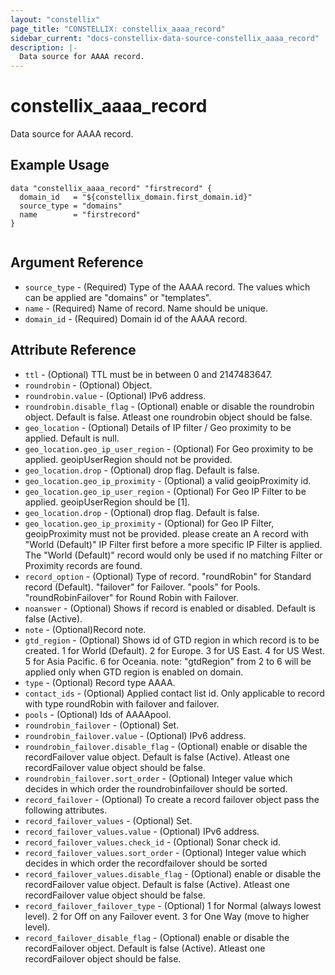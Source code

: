 ```yaml
---
layout: "constellix"
page_title: "CONSTELLIX: constellix_aaaa_record"
sidebar_current: "docs-constellix-data-source-constellix_aaaa_record"
description: |-
  Data source for AAAA record.
---
```


# constellix_aaaa_record
Data source for AAAA record.

## Example Usage ##

```hcl
data "constellix_aaaa_record" "firstrecord" {
  domain_id   = "${constellix_domain.first_domain.id}"
  source_type = "domains"
  name        = "firstrecord"
}


```

## Argument Reference
* `source_type` - (Required) Type of the AAAA record. The values which can be applied are "domains" or "templates".
* `name` - (Required) Name of record. Name should be unique.
* `domain_id` - (Required) Domain id of the AAAA record.

## Attribute Reference ##
* `ttl` - (Optional) TTL must be in between 0 and 2147483647.
* `roundrobin` - (Optional) Object.
* `roundrobin.value` - (Optional) IPv6 address.
* `roundrobin.disable_flag` - (Optional) enable or disable the roundrobin object. Default is false. Atleast one roundrobin object should be false.
* `geo_location` - (Optional) Details of IP filter / Geo proximity to be applied. Default is null.
* `geo_location.geo_ip_user_region` - (Optional) For Geo proximity to be applied. geoipUserRegion should not be provided.
* `geo_location.drop` - (Optional) drop flag. Default is false.
* `geo_location.geo_ip_proximity` - (Optional) a valid geoipProximity id.
* `geo_location.geo_ip_user_region` - (Optional) For Geo IP Filter to be applied. geoipUserRegion should be [1].
* `geo_location.drop` - (Optional) drop flag. Default is false.
* `geo_location.geo_ip_proximity` - (Optional) for Geo IP Filter, geoipProximity must not be provided. please create an A record with "World (Default)" IP Filter first before a more specific IP Filter is applied. The "World (Default)" record would only be used if no matching Filter or Proximity records are found.
* `record_option` - (Optional) Type of record. "roundRobin" for Standard record (Default). "failover" for Failover. "pools" for Pools. "roundRobinFailover" for Round Robin with Failover.
* `noanswer` - (Optional) Shows if record is enabled or disabled. Default is false (Active).
* `note` - (Optional)Record note.
* `gtd_region` - (Optional) Shows id of GTD region in which record is to be created. 1 for World (Default). 2 for Europe. 3 for US East. 4 for US West. 5 for Asia Pacific. 6 for Oceania. note: "gtdRegion" from 2 to 6 will be applied only when GTD region is enabled on domain.
* `type` - (Optional) Record type AAAA.
* `contact_ids` - (Optional) Applied contact list id. Only applicable to record with type roundRobin with failover and failover.
* `pools` - (Optional) Ids of AAAApool.
* `roundrobin_failover` - (Optional) Set.
* `roundrobin_failover.value` - (Optional) IPv6 address.
* `roundrobin_failover.disable_flag` - (Optional) enable or disable the recordFailover value object. Default is false (Active). Atleast one recordFailover value object should be false.
* `roundrobin_failover.sort_order` - (Optional) Integer value which decides in which order the roundrobinfailover should be sorted.
* `record_failover` - (Optional) To create a record failover object pass the following attributes.
* `record_failover_values` - (Optional) Set. 
* `record_failover_values.value` - (Optional) IPv6 address.
* `record_failover_values.check_id` - (Optional) Sonar check id.
* `record_failover_values.sort_order` - (Optional) Integer value which decides in which order the recordfailover should be sorted
* `record_failover_values.disable_flag` - (Optional) enable or disable the recordFailover value object. Default is false (Active). Atleast one recordFailover value object should be false.
* `record_failover_failover_type` - (Optional) 1 for Normal (always lowest level). 2 for Off on any Failover event. 3 for One Way (move to higher level).
* `record_failover_disable_flag` - (Optional) enable or disable the recordFailover object. Default is false (Active). Atleast one recordFailover object should be false.
